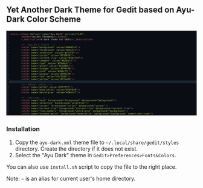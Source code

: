 ## Yet Another Dark Theme for Gedit based on Ayu-Dark Color Scheme

![sample](gedit.png)

### Installation
1. Copy the `ayu-dark.xml` theme file to `~/.local/share/gedit/styles` directory. Create the directory if it does not exist.
2. Select the "Ayu Dark" theme in `Gedit>Preferences>Fonts&Colors`.

You can also use `install.sh` script to copy the file to the right place.

Note: `~` is an alias for current user's home directory.